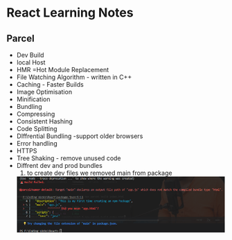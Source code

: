 # React Learning Notes 

## Parcel
- Dev Build
- local Host
- HMR =Hot Module Replacement
- File Watching Algorithm - written in C++
- Caching - Faster Builds
- Image Optimisation
- Minification
- Bundling 
- Compressing
- Consistent Hashing
- Code Splitting
- DIffrential Bundling -support older browsers
- Error handling
- HTTPS
- Tree Shaking - remove unused code
- Diffrent dev and prod bundles
    1. to create dev files we removed main from package 
    <img title="a title" alt="Alt text" src="Screenshot 2024-02-28 205017.png">